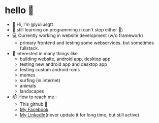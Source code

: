 # hello 👋

- 👋 Hi, I’m @yuliusgtt
- 🌱 still learning on programming (i can't stop either 🥲) 
- 💻 Currently working in website development (w/o framework)
     - primary frontend and testing some webservices. but sometimes fullstack.
- 👀 interested in many things like
     - building website, android app, desktop app
     - testing new android app and desktop app
     - testing custom android roms
     - memes
     - surfing (in internet)
     - animals
     - landscapes
- 📫 How to reach me : 
     - This github 🤷
     - [My Facebook](https://www.facebook.com/yulius.gatot.purwoko)
     - [My LinkedIn](https://www.linkedin.com/in/yulius-gatot-purwoko-a589bb197/)(never update it for long time, but still active)
    

<!---
yuliusgtt/yuliusgtt is a ✨ special ✨ repository because its `README.md` (this file) appears on your GitHub profile.
You can click the Preview link to take a look at your changes.
--->
